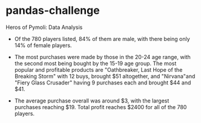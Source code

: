 # pandas-challenge

Heros of Pymoli: Data Analysis

 - Of the 780 players listed, 84% of them are male, with there being only 14% of female players. 

- The most purchases were made by those in the 20-24 age range, with the second most being bought by the 15-19 age group. The most popular and profitable products are "Oathbreaker, Last Hope of the Breaking Storm" with 12 buys, brought $51 altogether, and "Nirvana"and "Fiery Glass Crusader" having 9 purchases each and brought $44 and $41. 

- The average purchase overall was around $3, with the largest purchases reaching $19. Total profit reaches $2400 for all of the 780 players. 
